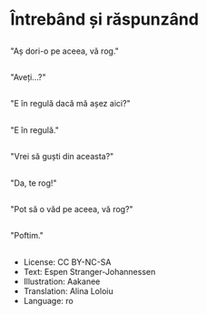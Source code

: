 # Întrebând și răspunzând

##
"Aș dori-o pe aceea, vă rog."

##
"Aveți...?"

##
"E în regulă dacă mă așez aici?"

##
"E în regulă."

##
"Vrei să guști din aceasta?"

##
"Da, te rog!"

##
"Pot să o văd pe aceea, vă rog?"

##
"Poftim."

##
* License: CC BY-NC-SA
* Text: Espen Stranger-Johannessen
* Illustration: Aakanee
* Translation: Alina Loloiu
* Language: ro
